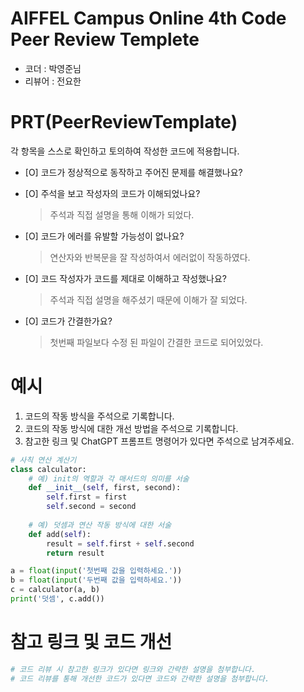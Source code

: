 # AIFFEL Campus Online 4th Code Peer Review Templete
- 코더 : 박영준님
- 리뷰어 : 전요한


# PRT(PeerReviewTemplate) 
각 항목을 스스로 확인하고 토의하여 작성한 코드에 적용합니다.

- [O] 코드가 정상적으로 동작하고 주어진 문제를 해결했나요?
  
- [O] 주석을 보고 작성자의 코드가 이해되었나요?
  > 주석과 직접 설명을 통해 이해가 되었다.
- [O] 코드가 에러를 유발할 가능성이 없나요?
  > 연산자와 반복문을 잘 작성하여서 에러없이 작동하였다.
- [O] 코드 작성자가 코드를 제대로 이해하고 작성했나요?
  > 주석과 직접 설명을 해주셨기 때문에 이해가 잘 되었다.
- [O] 코드가 간결한가요?
  > 첫번째 파일보다 수정 된 파일이 간결한 코드로 되어있었다.

# 예시
1. 코드의 작동 방식을 주석으로 기록합니다.
2. 코드의 작동 방식에 대한 개선 방법을 주석으로 기록합니다.
3. 참고한 링크 및 ChatGPT 프롬프트 명령어가 있다면 주석으로 남겨주세요.
```python
# 사칙 연산 계산기
class calculator:
    # 예) init의 역할과 각 매서드의 의미를 서술
    def __init__(self, first, second):
        self.first = first
        self.second = second
    
    # 예) 덧셈과 연산 작동 방식에 대한 서술
    def add(self):
        result = self.first + self.second
        return result

a = float(input('첫번째 값을 입력하세요.')) 
b = float(input('두번째 값을 입력하세요.')) 
c = calculator(a, b)
print('덧셈', c.add()) 
```

# 참고 링크 및 코드 개선
```python
# 코드 리뷰 시 참고한 링크가 있다면 링크와 간략한 설명을 첨부합니다.
# 코드 리뷰를 통해 개선한 코드가 있다면 코드와 간략한 설명을 첨부합니다.
```
